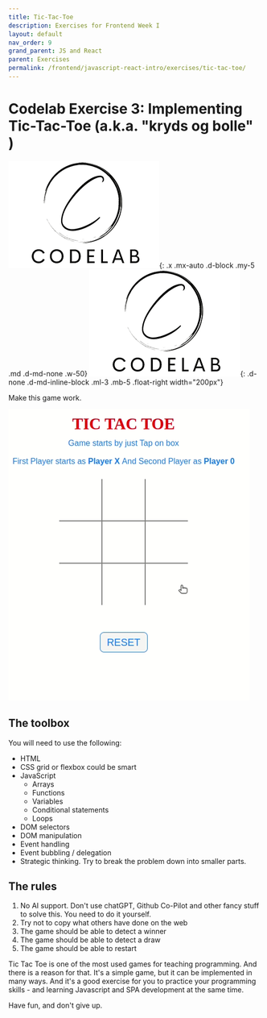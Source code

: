 ```yaml
---
title: Tic-Tac-Toe
description: Exercises for Frontend Week I
layout: default
nav_order: 9
grand_parent: JS and React
parent: Exercises
permalink: /frontend/javascript-react-intro/exercises/tic-tac-toe/
---
```


# Codelab Exercise 3: Implementing Tic-Tac-Toe (a.k.a. "kryds og bolle" )

![Codelab](./images/codelab.png){: .x .mx-auto .d-block .my-5 .md .d-md-none .w-50}
![Codelab](./images/codelab.png){: .d-none .d-md-inline-block .ml-3 .mb-5 .float-right width="200px"}

Make this game work.

![Tic Tac Toe](./images/tic-tac-toe.gif)

## The toolbox

You will need to use the following:

- HTML
- CSS grid or flexbox could be smart
- JavaScript
  - Arrays
  - Functions
  - Variables
  - Conditional statements
  - Loops
- DOM selectors
- DOM manipulation
- Event handling
- Event bubbling / delegation
- Strategic thinking. Try to break the problem down into smaller parts.

## The rules

1. No AI support. Don't use chatGPT, Github Co-Pilot and other fancy stuff to solve this. You need to do it yourself.
2. Try not to copy what others have done on the web
3. The game should be able to detect a winner
4. The game should be able to detect a draw
5. The game should be able to restart

Tic Tac Toe is one of the most used games for teaching programming. And there is a reason for that. It's a simple game, but it can be implemented in many ways. And it's a good exercise for you to practice your programming skills - and learning Javascript and SPA development at the same time.

Have fun, and don't give up.
